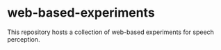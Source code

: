 # web-based-experiments
This repository hosts a collection of web-based experiments for speech perception. 
